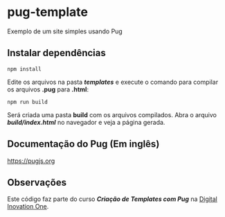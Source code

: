 # pug-template

Exemplo de um site simples usando Pug

## Instalar dependências

`npm install`

Edite os arquivos na pasta **_templates_** e execute o comando para compilar os arquivos **.pug** para **.html**:

`npm run build`

Será criada uma pasta **build** com os arquivos compilados. Abra o arquivo **_build/index.html_** no navegador e veja a página gerada.

## Documentação do Pug (Em inglês)

https://pugjs.org

## Observações

Este código faz parte do curso **_Criação de Templates com Pug_** na [Digital Inovation One](https://digitalinnovation.one).
